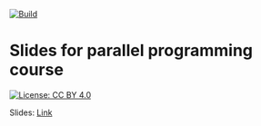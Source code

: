[![Build](https://github.com/learning-process/parallel_programming_slides/actions/workflows/build.yml/badge.svg)](https://github.com/learning-process/parallel_programming_slides/actions/workflows/build.yml)

# Slides for parallel programming course

[![License: CC BY 4.0](https://img.shields.io/badge/License-CC%20BY%204.0-lightgrey.svg)](https://creativecommons.org/licenses/by/4.0/)

Slides: [Link](https://learning-process.github.io/parallel_programming_slides/)
